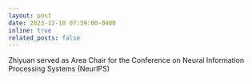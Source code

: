 ```yaml
---
layout: post
date: 2023-12-10 07:59:00-0400
inline: true
related_posts: false
---
```


Zhiyuan served as Area Chair for the Conference on Neural Information Processing Systems (NeurIPS)